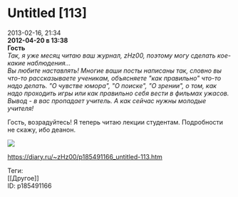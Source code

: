 Untitled [113]
===============

   
 2013-02-16, 21:34   
   **2012-04-20 в 13:38   
 Гость**    
  *Так, я уже месяц читаю ваш журнал, zHz00, поэтому могу сделать кое-какие наблюдения...   
 Вы любите наставлять! Многие ваши посты написаны так, словно вы что-то рассказываете ученикам, объясняете "как правильно" что-то надо делать. "О чувстве юмора", "О поиске", "О зрении", о том, как надо проходить игры или как правильно себя вести в фильмах ужасов.   
 Вывод - в вас пропадает учитель. А как сейчас нужны молодые учителя!*    
   
 Гость, возрадуйтесь! Я теперь читаю лекции студентам. Подробности не скажу, ибо деанон.   
   
  ![](http://s05.radikal.ru/i178/1302/f2/ffd0919df46c.jpg)    
    
 <https://diary.ru/~zHz00/p185491166_untitled-113.htm>   
   
 Теги:   
 [[Другое]]   
 ID: p185491166